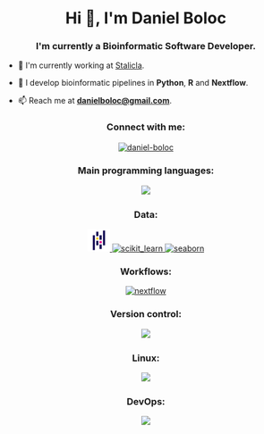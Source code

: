 <h1 align="center">Hi 👋, I'm Daniel Boloc</h1>
<h3 align="center">I'm currently a Bioinformatic Software Developer.</h3>

- 🔭 I'm currently working at [Stalicla][stalicla]. 

- 🌱 I develop bioinformatic pipelines in **Python**, **R** and **Nextflow**.

- 📫 Reach me at **danielboloc@gmail.com**.

<h3 align="center">Connect with me:</h3>
<p align="center">
<a href="https://linkedin.com/in/daniel-boloc-6128b17b" target="blank"><img align="center" src="https://raw.githubusercontent.com/rahuldkjain/github-profile-readme-generator/master/src/images/icons/Social/linked-in-alt.svg" alt="daniel-boloc" height="30" width="40" /></a>
</p>

<h3 align="center">Main programming languages:</h3>
<p align="center">
  <img src="https://skillicons.dev/icons?i=python,r,bash&theme=light" />
</p>

<h3 align="center">Data:</h3>
<p align="center">
<a href="https://pandas.pydata.org/" target="_blank" rel="noreferrer"> <img src="https://raw.githubusercontent.com/devicons/devicon/2ae2a900d2f041da66e950e4d48052658d850630/icons/pandas/pandas-original.svg" alt="pandas" width="40" height="40"/> </a> <a href="https://scikit-learn.org/" target="_blank" rel="noreferrer"> <img src="https://upload.wikimedia.org/wikipedia/commons/0/05/Scikit_learn_logo_small.svg" alt="scikit_learn" width="40" height="40"/> </a> <a href="https://seaborn.pydata.org/" target="_blank" rel="noreferrer"> <img src="https://seaborn.pydata.org/_images/logo-mark-lightbg.svg" alt="seaborn" width="40" height="40"/> </a>
</p>

<h3 align="center">Workflows:</h3>
<p align="center">
<a href="https://www.nextflow.io/" target="_blank" rel="noreferrer"> <img src="https://raw.githubusercontent.com/nextflow-io/trademark/master/nextflow2014_no-bg.png" alt="nextflow" width="110" height="35"/> </a>
</p>

<h3 align="center">Version control:</h3>
<p align="center">
  <img src="https://skillicons.dev/icons?i=git,gitlab&theme=light" />
</p>

<h3 align="center">Linux:</h3>
<p align="center">
  <img src="https://skillicons.dev/icons?i=linux&theme=light" />
</p>

<h3 align="center">DevOps:</h3>
<p align="center">
  <img src="https://skillicons.dev/icons?i=docker,aws&theme=light" />
</p>

[stalicla]: https://stalicla.com/